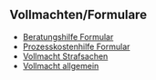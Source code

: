 ## Vollmachten/Formulare

* [Beratungshilfe Formular][1]
* [Prozesskostenhilfe Formular][2]
* [Vollmacht Strafsachen][3]
* [Vollmacht allgemein][4]

[1]: /doc/Beratungshilfe-Formular.pdf
[2]: /doc/Prozesskostenhilfe-Formular.pdf
[3]: /doc/Vollmacht-S.doc
[4]: /doc/Vollmacht-a.doc
